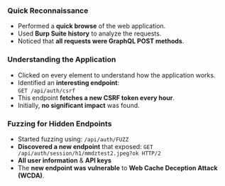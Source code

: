 

### Quick Reconnaissance  
- Performed a **quick browse** of the web application.  
- Used **Burp Suite history** to analyze the requests.  
- Noticed that **all requests were GraphQL POST methods**.  

### Understanding the Application  
- Clicked on every element to understand how the application works.  
- Identified an **interesting endpoint**:  
  `GET /api/auth/csrf`
- This endpoint **fetches a new CSRF token every hour**.  
- Initially, **no significant impact** was found.  

### Fuzzing for Hidden Endpoints  
- Started fuzzing using: 
  `/api/auth/FUZZ`
- **Discovered a new endpoint** that exposed:
  `GET /api/auth/session/h1/mmdztest2.jpeg?ok HTTP/2`
- **All user information**  & **API keys**  
- The **new endpoint was vulnerable** to **Web Cache Deception Attack (WCDA)**.



